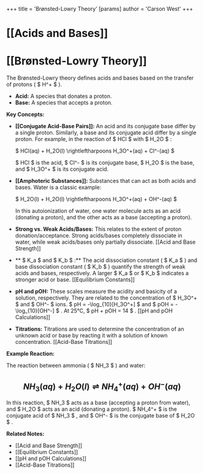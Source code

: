 +++
 title = 'Brønsted-Lowry Theory'
[params]
	author = 'Carson West'
+++
# [[Acids and Bases]]
# [[Brønsted-Lowry Theory]]

The Brønsted-Lowry theory defines acids and bases based on the transfer of protons ( $ H^+ $ ).

* **Acid:** A species that donates a proton.
* **Base:** A species that accepts a proton.

**Key Concepts:**

* **[[Conjugate Acid-Base Pairs]]:**  An acid and its conjugate base differ by a single proton.  Similarly, a base and its conjugate acid differ by a single proton.  For example, in the reaction of  $ HCl $  with  $ H_2O $ :

    $ HCl(aq) + H_2O(l) \rightleftharpoons H_3O^+(aq) + Cl^-(aq) $ 

    $ HCl $  is the acid,  $ Cl^- $  is its conjugate base,  $ H_2O $  is the base, and  $ H_3O^+ $  is its conjugate acid.

* **[[Amphoteric Substances]]:**  Substances that can act as both acids and bases.  Water is a classic example:

    $ H_2O(l) + H_2O(l) \rightleftharpoons H_3O^+(aq) + OH^-(aq) $ 

   In this autoionization of water, one water molecule acts as an acid (donating a proton), and the other acts as a base (accepting a proton).

* **Strong vs. Weak Acids/Bases:** This relates to the extent of proton donation/acceptance. Strong acids/bases completely dissociate in water, while weak acids/bases only partially dissociate.  [[Acid and Base Strength]]

* ** $ K_a $  and  $ K_b $ :** The acid dissociation constant ( $ K_a $ ) and base dissociation constant ( $ K_b $ ) quantify the strength of weak acids and bases, respectively.  A larger  $ K_a $  or  $ K_b $  indicates a stronger acid or base. [[Equilibrium Constants]]

* **pH and pOH:**  These scales measure the acidity and basicity of a solution, respectively. They are related to the concentration of  $ H_3O^+ $  and  $ OH^- $  ions.   $ pH = -\log_{10}[H_3O^+] $  and  $ pOH = -\log_{10}[OH^-] $ . At 25°C,  $ pH + pOH = 14 $ . [[pH and pOH Calculations]]

* **Titrations:**  Titrations are used to determine the concentration of an unknown acid or base by reacting it with a solution of known concentration. [[Acid-Base Titrations]]


**Example Reaction:**

The reaction between ammonia ( $ NH_3 $ ) and water:

##  $$ NH_3(aq) + H_2O(l) \rightleftharpoons NH_4^+(aq) + OH^-(aq) $$  
In this reaction,  $ NH_3 $  acts as a base (accepting a proton from water), and  $ H_2O $  acts as an acid (donating a proton).  $ NH_4^+ $  is the conjugate acid of  $ NH_3 $ , and  $ OH^- $  is the conjugate base of  $ H_2O $ .


**Related Notes:**

* [[Acid and Base Strength]]
* [[Equilibrium Constants]]
* [[pH and pOH Calculations]]
* [[Acid-Base Titrations]]

